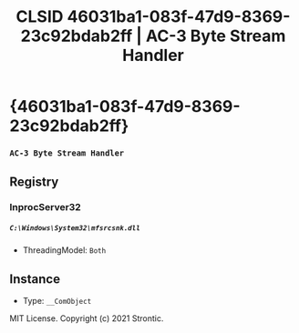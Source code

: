 ﻿---
title: "CLSID 46031ba1-083f-47d9-8369-23c92bdab2ff | AC-3 Byte Stream Handler"
excerpt: What is COM-Object CLSID 46031ba1-083f-47d9-8369-23c92bdab2ff?
---

# {46031ba1-083f-47d9-8369-23c92bdab2ff}

### `AC-3 Byte Stream Handler`

## Registry


### InprocServer32

##### `C:\Windows\System32\mfsrcsnk.dll`
* ThreadingModel: `Both`

## Instance

* Type: `__ComObject`

MIT License. Copyright (c) 2021 Strontic.


